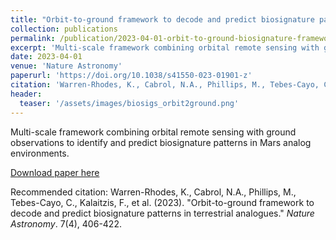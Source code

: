 ```yaml
---
title: "Orbit-to-ground framework to decode and predict biosignature patterns in terrestrial analogues"
collection: publications
permalink: /publication/2023-04-01-orbit-to-ground-biosignature-framework-2023
excerpt: 'Multi-scale framework combining orbital remote sensing with ground observations to identify and predict biosignature patterns in Mars analog environments.'
date: 2023-04-01
venue: 'Nature Astronomy'
paperurl: 'https://doi.org/10.1038/s41550-023-01901-z'
citation: 'Warren-Rhodes, K., Cabrol, N.A., Phillips, M., Tebes-Cayo, C., Kalaitzis, F., et al. (2023). &quot;Orbit-to-ground framework to decode and predict biosignature patterns in terrestrial analogues.&quot; <i>Nature Astronomy</i>. 7(4), 406-422.'
header:
  teaser: '/assets/images/biosigs_orbit2ground.png'
---
```

Multi-scale framework combining orbital remote sensing with ground observations to identify and predict biosignature patterns in Mars analog environments.

[Download paper here](https://doi.org/10.1038/s41550-023-01901-z)

Recommended citation: Warren-Rhodes, K., Cabrol, N.A., Phillips, M., Tebes-Cayo, C., Kalaitzis, F., et al. (2023). "Orbit-to-ground framework to decode and predict biosignature patterns in terrestrial analogues." <i>Nature Astronomy</i>. 7(4), 406-422.
